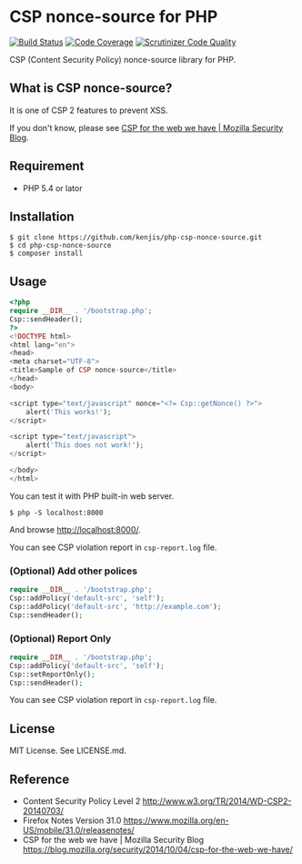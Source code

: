 # CSP nonce-source for PHP

[![Build Status](https://travis-ci.org/kenjis/php-csp-nonce-source.svg?branch=master)](https://travis-ci.org/kenjis/php-csp-nonce-source)
[![Code Coverage](https://scrutinizer-ci.com/g/kenjis/php-csp-nonce-source/badges/coverage.png?b=master)](https://scrutinizer-ci.com/g/kenjis/php-csp-nonce-source/?branch=master)
[![Scrutinizer Code Quality](https://scrutinizer-ci.com/g/kenjis/php-csp-nonce-source/badges/quality-score.png?b=master)](https://scrutinizer-ci.com/g/kenjis/php-csp-nonce-source/?branch=master)

CSP (Content Security Policy) nonce-source library for PHP.

## What is CSP nonce-source?

It is one of CSP 2 features to prevent XSS.

If you don't know, please see [CSP for the web we have | Mozilla Security Blog](https://blog.mozilla.org/security/2014/10/04/csp-for-the-web-we-have/).

## Requirement

* PHP 5.4 or lator

## Installation

~~~
$ git clone https://github.com/kenjis/php-csp-nonce-source.git
$ cd php-csp-nonce-source
$ composer install
~~~

## Usage

~~~php
<?php
require __DIR__ . '/bootstrap.php';
Csp::sendHeader();
?>
<!DOCTYPE html>
<html lang="en">
<head>
<meta charset="UTF-8">
<title>Sample of CSP nonce-source</title>
</head>
<body>

<script type="text/javascript" nonce="<?= Csp::getNonce() ?>">
    alert('This works!');
</script>

<script type="text/javascript">
    alert('This does not work!');
</script>

</body>
</html>
~~~

You can test it with PHP built-in web server.

~~~
$ php -S localhost:8000
~~~

And browse <http://localhost:8000/>.

You can see CSP violation report in `csp-report.log` file.

### (Optional) Add other polices

~~~php
require __DIR__ . '/bootstrap.php';
Csp::addPolicy('default-src', 'self');
Csp::addPolicy('default-src', 'http://example.com');
Csp::sendHeader();
~~~

### (Optional) Report Only

~~~php
require __DIR__ . '/bootstrap.php';
Csp::addPolicy('default-src', 'self');
Csp::setReportOnly();
Csp::sendHeader();
~~~

You can see CSP violation report in `csp-report.log` file.

## License

MIT License. See LICENSE.md.

## Reference

* Content Security Policy Level 2 http://www.w3.org/TR/2014/WD-CSP2-20140703/
* Firefox Notes Version 31.0 https://www.mozilla.org/en-US/mobile/31.0/releasenotes/
* CSP for the web we have | Mozilla Security Blog https://blog.mozilla.org/security/2014/10/04/csp-for-the-web-we-have/
